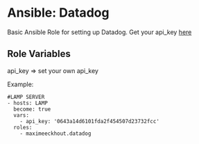 # Ansible: Datadog
Basic Ansible Role for setting up Datadog. Get your api_key [here](https://www.datadoghq.com/lpg/?utm_source=Advertisement&utm_medium=GoogleAdsNon1stTierBrand&utm_campaign=GoogleAdsNon1stTierBrand-NonENES&utm_content=Datadog&utm_keyword=datadog&utm_matchtype=e&gclid=CjwKCAiA1ZDiBRAXEiwAIWyNCzI9nSzi93k92PREafQOONhcxRqoRaZ-Hc9pzEvtyvbvlMcM5csVRxoC0jgQAvD_BwE)

## Role Variables

api_key => set your own api_key

Example:

```
#LAMP SERVER
- hosts: LAMP
  become: true
  vars:
    - api_key: '0643a14d6101fda2f454507d23732fcc'
  roles:
    - maximeeckhout.datadog
```

